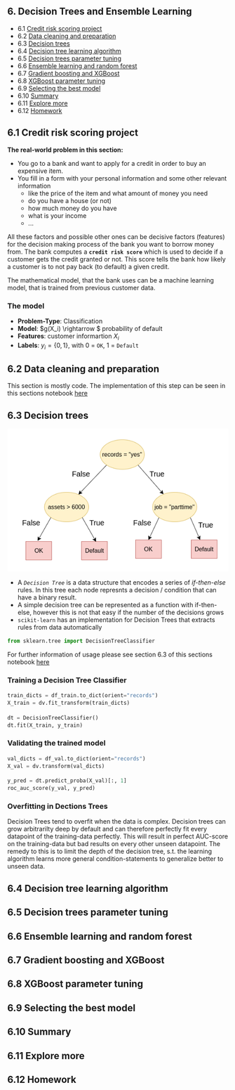 ## 6. Decision Trees and Ensemble Learning

- 6.1 [Credit risk scoring project](#01-credit-risk)
- 6.2 [Data cleaning and preparation](#02-data-prep)
- 6.3 [Decision trees](#03-decision-trees)
- 6.4 [Decision tree learning algorithm](#04-decision-tree-learning)
- 6.5 [Decision trees parameter tuning](#05-decision-tree-tuning)
- 6.6 [Ensemble learning and random forest](#06-random-forest)
- 6.7 [Gradient boosting and XGBoost](#07-boosting)
- 6.8 [XGBoost parameter tuning](#08-xgb-tuning)
- 6.9 [Selecting the best model](#09-final-model)
- 6.10 [Summary](#10-summary)
- 6.11 [Explore more](#11-explore-more)
- 6.12 [Homework](#homework)



<a id="01-credit-risk"></a>
## 6.1 Credit risk scoring project

**The real-world problem in this section:** 
- You go to a bank and want to apply for a credit in order to buy an expensive item. 
- You fill in a form with your personal information and some other relevant information 
    - like the price of the item and what amount of money you need
    - do you have a house (or not)
    - how much money do you have
    - what is your income
    - ...

All these factors and possible other ones can be decisive factors (features) for the decision making process of the bank you want to borrow money from. The bank computes a **`credit risk score`** which is used to decide if a customer gets the credit granted or not. This score tells the bank how likely a customer is to not pay back (to default) a given credit.

The mathematical model, that the bank uses can be a machine learning model, that is trained from previous customer data.

### The model
- **Problem-Type**: Classification
- **Model**: $g(X_i) \rightarrow $ probability of default
- **Features**: customer informartion $X_i$
- **Labels**:  $y_i = \{0,1\}$, with $0$ = `OK`, $1$ = `Default`


<a id="02-data-prep"></a>
## 6.2 Data cleaning and preparation

This section is mostly code. The implementation of this step can be seen in this sections notebook [here](./code/section6-notebook.ipynb)


<a id="03-decision-trees"></a>
## 6.3 Decision trees

![decision-trees](./imgs/decision_tree.png)

- A *`Decision Tree`* is a data structure that encodes a series of *if-then-else* rules. In this tree each node represnts a decision / condition that can have a binary result.
- A simple decision tree can be represented as a function with if-then-else, however this is not that easy if the number of the decisions grows
- `scikit-learn` has an implementation for Decision Trees that extracts rules from data automatically
```python
from sklearn.tree import DecisionTreeClassifier
```

For further information of usage please see section 6.3 of this sections notebook [here](./code/section6-notebook.ipynb)

### Training a Decision Tree Classifier
```python
train_dicts = df_train.to_dict(orient="records")
X_train = dv.fit_transform(train_dicts)

dt = DecisionTreeClassifier()
dt.fit(X_train, y_train)
```

### Validating the trained model
```python
val_dicts = df_val.to_dict(orient="records")
X_val = dv.transform(val_dicts)

y_pred = dt.predict_proba(X_val)[:, 1]
roc_auc_score(y_val, y_pred)
```

### Overfitting in Dections Trees
Decision Trees tend to overfit when the data is complex. Decision trees can grow arbitrarilty deep by default and can therefore perfectly fit every datapoint of the training-data perfectly. This will result in perfect AUC-score on the training-data but bad results on every other unseen datapoint. The remedy to this is to limit the depth of the decision tree, s.t. the learning algorithm learns more general condition-statements to generalize better to unseen data.



<a id="04-decision-tree-learning"></a>
## 6.4 Decision tree learning algorithm


<a id="05-decision-tree-tuning"></a>
## 6.5 Decision trees parameter tuning


<a id="06-random-forest"></a>
## 6.6 Ensemble learning and random forest


<a id="07-boosting"></a>
## 6.7 Gradient boosting and XGBoost


<a id="08-xgb-tuning"></a>
## 6.8 XGBoost parameter tuning


<a id="09-final-model"></a>
## 6.9 Selecting the best model


<a id="10-summary"></a>
## 6.10 Summary


<a id="11-explore-more"></a>
## 6.11 Explore more


<a id="homework"></a>
## 6.12 Homework
